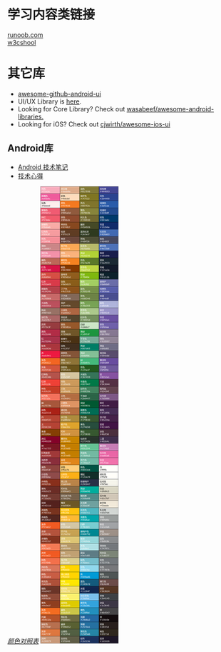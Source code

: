 # 学习内容类链接
[runoob.com](https://www.runoob.com/)   
[w3cshool](https://www.w3cschool.cn/)

# 其它库

- [awesome-github-android-ui](https://github.com/opendigg/awesome-github-android-ui)    
- UI/UX Library is [here](https://github.com/wasabeef/awesome-android-ui).     
- Looking for Core Library? Check out [wasabeef/awesome-android-libraries.](https://github.com/wasabeef/awesome-android-libraries)     
- Looking for iOS? Check out [cjwirth/awesome-ios-ui](https://github.com/cjwirth/awesome-ios-ui)    

## Android库

- [Android 技术笔记](https://github.com/jeanboydev/Android-ReadTheFuckingSourceCode)
- [技术心得](https://github.com/aalansehaiyang/technology-talk)



[*颜色对照表*](https://www.zcool.com.cn/work/ZMTkzNTM2NTY=.html?switchPage=on)
![颜色对照表](/screenshot/1280w_1l_0o_100sh.png)

